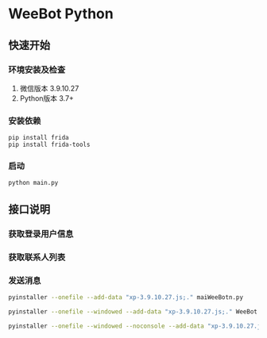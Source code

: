# WeeBot Python

## 快速开始

### 环境安装及检查

1. 微信版本 3.9.10.27
2. Python版本 3.7+

### 安装依赖

```shell
pip install frida
pip install frida-tools
```

### 启动

```shell
python main.py
```

## 接口说明

### 获取登录用户信息

### 获取联系人列表

### 发送消息

```bash
pyinstaller --onefile --add-data "xp-3.9.10.27.js;." maiWeeBotn.py

pyinstaller --onefile --windowed --add-data "xp-3.9.10.27.js;." WeeBot.py

pyinstaller --onefile --windowed --noconsole --add-data "xp-3.9.10.27.js;." WeeBot.py

```
